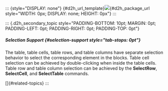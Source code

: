 ::: {style="DISPLAY: none"}
[](ms-xhelp:///?Id=d2h_url_template){#d2h_url_template}![](!package_url!){#d2h_package_url style="WIDTH: 0px; DISPLAY: none; HEIGHT: 0px"}
:::

::: {.d2h_secondary_topic style="PADDING-BOTTOM: 10pt; MARGIN: 0pt; PADDING-LEFT: 0pt; PADDING-RIGHT: 0pt; PADDING-TOP: 0pt"}
##### Selection Support {#selection-support style="tab-stops: 0pt"}

The table, table cells, table rows, and table columns have separate selection behavior to select the corresponding element in the blocks. Table cell selection can be achieved by double-clicking when inside the table cells. Table row and table column selection can be achieved by the **SelectRow**, **SelectCell**, and **SelectTable** commands.

[]{#related-topics}
:::
